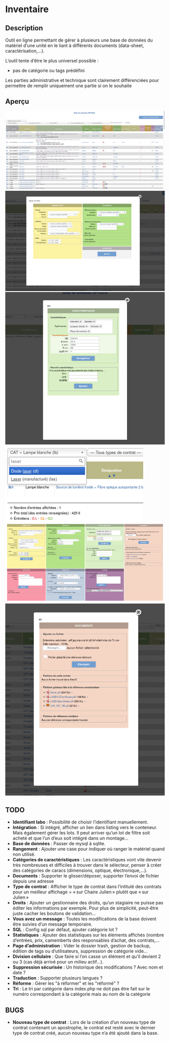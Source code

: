 # Inventaire

## Description

Outil en ligne permettant de gérer à plusieurs une base de données du matériel d’une unité en le liant à différents documents (data-sheet, caractérisation,…).

L’outil tente d’être le plus universel possible :
* pas de catégorie ou tags prédéfini

Les parties administrative et technique sont clairement différenciées pour permettre de remplir uniquement une partie si on le souhaite

## Aperçu

![Preview listing](./README_screenshot_listing.png)
![Preview add](./README_screenshot_add.png)
![Preview carac](./README_screenshot_carac.png)
![Preview cat](./README_screenshot_cat.png)
![Preview detail](./README_screenshot_detail.png)
![Preview docs](./README_screenshot_docs.png)


## TODO

* **Identifiant labo** : Possibilité de choisir l’identifiant manuellement.
* **Intégration** : Si intégré, afficher un lien dans listing vers le conteneur. Mais également gérer les lots. Il peut arriver qu’un lot de filtre soit acheté et que l’un d’eux soit intégré dans un montage…
* **Base de données** : Passer de mysql à sqlite.
* **Rangement** : Ajouter une case pour indiquer où ranger le matériel quand non utilisé.
* **Catégories de caractéristiques** : Les caractéristiques vont vite devenir très nombreuses et difficiles à trouver dans le sélecteur, penser à créer des catégories de caracs (dimensions, optique, électronique,…).
* **Documents** : Supporter le glisser/déposer, supporter l’envoi de fichier depuis une adresse
* **Type de contrat** : Afficher le type de contrat dans l’intitulé des contrats pour un meilleur affichage = « sur Chaire Julien » plutôt que « sur Julien »
* **Droits** : Ajouter un gestionnaire des droits, qu’un stagiaire ne puisse pas éditer les informations par exemple. Pour plus de simplicité, peut-être juste cacher les boutons de validation…
* **Vous avez un message** : Toutes les modifications de la base doivent être suivies d’un message temporaire.
* **SQL** : Config sql par défaut, ajouter catégorie lot ?
* **Statistiques** : Ajouter des statistiques sur les éléments affichés (nombre d’entrées, prix, camemberts des responsables d’achat, des contrats,…
* **Page d’administration** : Vider le dossier trash, gestion de backup, édition de tags ou d’utilisateurs, suppression de catégorie vide…
* **Division cellulaire** : Que faire si l’on casse un élément et qu’il devient 2 ou 3 (cas déjà arrivé pour un milieu actif…).
* **Suppression sécurisée** : Un historique des modifications ? Avec nom et date ?
* **Traduction** : Supporter plusieurs langues ?
* **Réforme** : Gérer les "à réformer" et les "réformé" ?
* **Tri** : Le tri par catégorie dans index.php ne doit pas être fait sur le numéro correspondant à la catégorie mais au nom de la catégorie


## BUGS
* **Nouveau type de contrat** : Lors de la création d’un nouveau type de contrat contenant un apostrophe, le contrat est resté avec le dernier type de contrat créé, aucun nouveau type n’a été ajouté dans la base.



